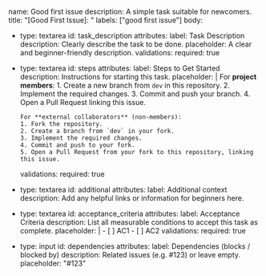 name: Good first issue
description: A simple task suitable for newcomers.
title: "[Good First Issue]: "
labels: ["good first issue"]
body:
  - type: textarea
    id: task_description
    attributes:
      label: Task Description
      description: Clearly describe the task to be done.
      placeholder: A clear and beginner-friendly description.
    validations:
      required: true

  - type: textarea
    id: steps
    attributes:
      label: Steps to Get Started
      description: Instructions for starting this task.
      placeholder: |
        For **project members**:
        1. Create a new branch from `dev` in this repository.
        2. Implement the required changes.
        3. Commit and push your branch.
        4. Open a Pull Request linking this issue.

        For **external collaborators** (non-members):
        1. Fork the repository.
        2. Create a branch from `dev` in your fork.
        3. Implement the required changes.
        4. Commit and push to your fork.
        5. Open a Pull Request from your fork to this repository, linking this issue.
    validations:
      required: true

  - type: textarea
    id: additional
    attributes:
      label: Additional context
      description: Add any helpful links or information for beginners here.

  - type: textarea
    id: acceptance_criteria
    attributes:
      label: Acceptance Criteria
      description: List all measurable conditions to accept this task as complete.
      placeholder: |
        - [ ] AC1
        - [ ] AC2
    validations:
      required: true

  - type: input
    id: dependencies
    attributes:
      label: Dependencies (blocks / blocked by)
      description: Related issues (e.g. #123) or leave empty.
      placeholder: "#123"
